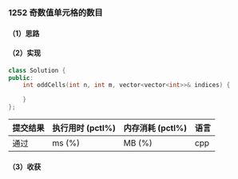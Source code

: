 ### 1252 奇数值单元格的数目

#### （1）思路

#### （2）实现

```cpp
class Solution {
public:
    int oddCells(int n, int m, vector<vector<int>>& indices) {

    }
};
```

| 提交结果 | 执行用时 (pctl%) | 内存消耗 (pctl%) | 语言 |
|:---------|:-----------------|:-----------------|:-----|
| 通过     |  ms (%)   |  MB (%)  | cpp  |

#### （3）收获
